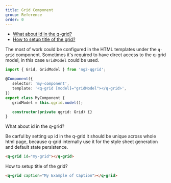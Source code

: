 ```yaml
---
title: Grid Component
group: Reference
order: 0
---
```

- [What about id in the q-grid?](#what-about-id-in-the-q-grid)
- [How to setup title of the grid?](#how-to-setup-title-of-the-grid)

The most of work could be configured in the HTML templates under the `q-grid` component. Sometimes it's required to have direct access to the q-grid model, in this case `GridModel` could be used.

```typescript
import { Grid, GridModel } from 'ng2-qgrid';

@Component({
   selector: 'my-component',
   template: '<q-grid [model]="gridModel"></q-grid>',
})
export class MyComponent {
   gridModel = this.qgrid.model();

   constructor(private qgrid: Grid) {}
}
```

<a name="#what-about-id-in-the-q-grid">
   What about id in the q-grid?
</a>

Be carful by setting up id in the q-grid it should be unique across whole html page, because q-grid internally use it for the style sheet generation and default state persistence.

```html
<q-grid id="my-grid"></q-grid>
```

<a name="#how-to-setup-title-of-the-grid">
   How to setup title of the grid?
</a>

```html
<q-grid caption="My Example of Caption"></q-grid>
```
